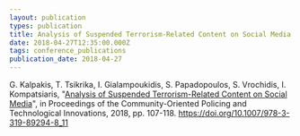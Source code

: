 ```yaml
---
layout: publication
types: publication
title: Analysis of Suspended Terrorism-Related Content on Social Media
date: 2018-04-27T12:35:00.000Z
tags: conference_publications
publication_date: 2018-04-27
---
```

G. Kalpakis, T. Tsikrika, I. Gialampoukidis, S. Papadopoulos, S. Vrochidis, I. Kompatsiaris, "[Analysis of Suspended Terrorism-Related Content on Social Media](https://www.researchgate.net/publication/324779932_Analysis_of_Suspended_Terrorism-Related_Content_on_Social_Media)", in Proceedings of the Community-Oriented Policing and Technological Innovations, 2018, pp. 107-118. <https://doi.org/10.1007/978-3-319-89294-8_11>